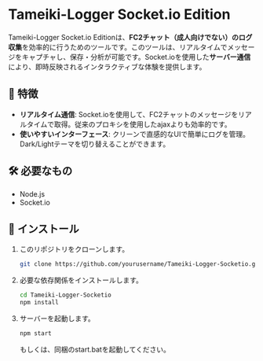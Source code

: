 # Tameiki-Logger Socket.io Edition

Tameiki-Logger Socket.io Editionは、**FC2チャット（成人向けでない）**の**ログ収集**を効率的に行うためのツールです。このツールは、リアルタイムでメッセージをキャプチャし、保存・分析が可能です。Socket.ioを使用した**サーバー通信**により、即時反映されるインタラクティブな体験を提供します。

## 🌟 特徴

- **リアルタイム通信**: Socket.ioを使用して、FC2チャットのメッセージをリアルタイムで取得。従来のプロキシを使用したajaxよりも効率的です。
- **使いやすいインターフェース**: クリーンで直感的なUIで簡単にログを管理。Dark/Lightテーマを切り替えることができます。

## 🛠️ 必要なもの

- Node.js
- Socket.io

## 🚀 インストール

1. このリポジトリをクローンします。
   ```bash
   git clone https://github.com/yourusername/Tameiki-Logger-Socketio.git
   ```

2. 必要な依存関係をインストールします。
    ```bash
    cd Tameiki-Logger-Socketio
    npm install
    ```

3. サーバーを起動します。
    ```bash
    npm start
    ```
    もしくは、同梱のstart.batを起動してください。
